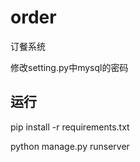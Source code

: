# order



订餐系统

修改setting.py中mysql的密码

## 运行

pip install -r requirements.txt

python manage.py runserver